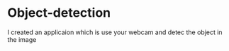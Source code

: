 # Object-detection
I created an applicaion which is use your webcam and detec the object in the image
